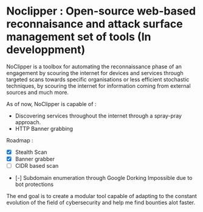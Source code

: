 # Noclipper : Open-source web-based reconnaisance and attack surface management set of tools (In developpment)

NoClipper is a toolbox for automating the reconnaissance phase of an engagement by scouring the internet for devices and services through targeted scans towards specific organisations or less efficient stochastic techniques, by scouring the internet for information coming from external sources and much more.

As of now, NoClipper is capable of :

- Discovering services throughout the internet through a spray-pray approach.
- HTTP Banner grabbing

Roadmap :

- [X] Stealth Scan
- [X] Banner grabber
- [ ] CIDR based scan
- [-] Subdomain enumeration through Google Dorking Impossible due to bot protections

The end goal is to create a modular tool capable of adapting to the constant evolution of the field of cybersecurity and help me find bounties alot faster.